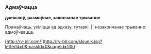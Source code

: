 ### Адмаўчацца
**дзеяслоў, размоўнае, закончанае трыванне**

Прамаўчаць, ухіліцца ад адказу, гутаркі. || незакончанае трыванне: адмоўчвацца.

<a rel="author">[http://rv-blr.com/](http://rv-blr.com/slounik.jsp?letterId=0&maskId=0&pageId=135)</a>
